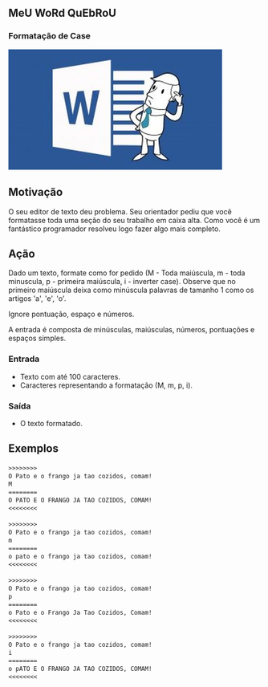 ## MeU WoRd QuEbRoU
### Formatação de Case

![](cover.jpg)

## Motivação

O seu editor de texto deu problema. Seu orientador pediu que você formatasse toda uma seção do seu trabalho em caixa alta. Como você é um fantástico programador resolveu logo fazer algo mais completo.

## Ação

Dado um texto, formate como for pedido (M - Toda maiúscula, m - toda minuscula, p - primeira maiúscula, i - inverter case). Observe que no primeiro maiúscula deixa como minúscula palavras de tamanho 1 como os artigos 'a', 'e', 'o'.

Ignore pontuação, espaço e números.

A entrada é composta de minúsculas, maiúsculas, números, pontuações e espaços simples.

### Entrada

*   Texto com até 100 caracteres.
*   Caracteres representando a formatação (M, m, p, i).

### Saída

*   O texto formatado.

## Exemplos

```
>>>>>>>>
O Pato e o frango ja tao cozidos, comam!
M
========
O PATO E O FRANGO JA TAO COZIDOS, COMAM!
<<<<<<<<

>>>>>>>>
O Pato e o frango ja tao cozidos, comam!
m
========
o pato e o frango ja tao cozidos, comam!
<<<<<<<<

>>>>>>>>
O Pato e o frango ja tao cozidos, comam!
p
========
o Pato e o Frango Ja Tao Cozidos, Comam!
<<<<<<<<

>>>>>>>>
O Pato e o frango ja tao cozidos, comam!
i
========
o pATO E O FRANGO JA TAO COZIDOS, COMAM!
<<<<<<<<
```

#
